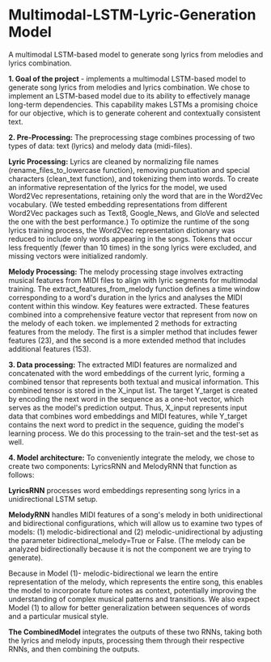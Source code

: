 # Multimodal-LSTM-Lyric-Generation Model
 A multimodal LSTM-based model to generate song lyrics from melodies and lyrics combination.

**1.	Goal of the project** - implements a multimodal LSTM-based model to generate song lyrics from melodies and lyrics combination. We chose to implement an LSTM-based model due to its ability to effectively manage long-term dependencies. This capability makes LSTMs a promising choice for our objective, which is to generate coherent and contextually consistent text.

**2.	Pre-Processing:**  The preprocessing stage combines processing of two types of data: text (lyrics) and melody data (midi-files).

**Lyric Processing:** Lyrics are cleaned by normalizing file names (rename_files_to_lowercase function), removing punctuation and special characters (clean_text function), and tokenizing them into words. To create an informative representation of the lyrics for the  model, we used Word2Vec representations, retaining only the word that are in the Word2Vec vocabulary. (We tested embedding representations from different Word2Vec packages such as Text8, Google_News,   and GloVe and selected the one with the best performance.) To optimize the runtime of the song lyrics training process, the Word2Vec representation dictionary was reduced to include only words appearing in the songs. Tokens that occur less frequently (fewer than 10 times) in the song lyrics were excluded, and missing vectors were initialized randomly.
  	
**Melody Processing:** The melody processing stage involves extracting musical features from MIDI files to align with lyric segments for multimodal training. The extract_features_from_melody function defines a time window corresponding to a word's duration in the lyrics and analyses the MIDI content within this window. Key features were extracted. These features combined into a comprehensive feature vector that represent from now on the melody of each token. 
we implemented 2 methods for extracting features from the melody. The first is a simpler method that includes fewer features (23), and the second is a more extended method that includes additional features (153).


**3.	Data processing:** The extracted MIDI features are normalized and concatenated with the word embeddings of the current lyric, forming a combined tensor that represents both textual and musical information. This combined tensor is stored in the X_input list. The target Y_target is created by encoding the next word in the sequence as a one-hot vector, which serves as the model's prediction output. Thus, X_input represents input data that combines word embeddings and MIDI features, while Y_target contains the next word to predict in the sequence, guiding the model's learning process. We do this processing to the train-set and the test-set as well. 

**4.	Model architecture:**
To conveniently integrate the melody, we chose to create two components: LyricsRNN and MelodyRNN that function as follows:

**LyricsRNN** processes word embeddings representing song lyrics in a unidirectional LSTM setup.

**MelodyRNN** handles MIDI features of a song's melody in both unidirectional and bidirectional configurations, which will allow us to examine two types of models: (1) melodic-bidirectional and (2) melodic-unidirectional by adjusting the parameter bidirectional_melody=True or False. (The melody can be analyzed bidirectionally because it is not the component we are trying to generate). 

Because in Model (1)- melodic-bidirectional we learn the entire representation of the melody, which represents the entire song, this enables the model to incorporate future notes as context, potentially improving the understanding of complex musical patterns and transitions. We also expect Model (1) to allow for better generalization between sequences of words and a particular musical style.

**The CombinedModel** integrates the outputs of these two RNNs, taking both the lyrics and melody inputs, processing them through their respective RNNs, and then combining the outputs. 
